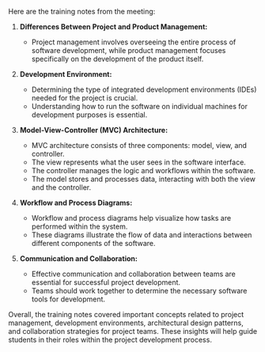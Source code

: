 Here are the training notes from the meeting:

1.  **Differences Between Project and Product Management:**

    -   Project management involves overseeing the entire process of software development, while product management focuses specifically on the development of the product itself.
2.  **Development Environment:**

    -   Determining the type of integrated development environments (IDEs) needed for the project is crucial.
    -   Understanding how to run the software on individual machines for development purposes is essential.
3.  **Model-View-Controller (MVC) Architecture:**

    -   MVC architecture consists of three components: model, view, and controller.
    -   The view represents what the user sees in the software interface.
    -   The controller manages the logic and workflows within the software.
    -   The model stores and processes data, interacting with both the view and the controller.
4.  **Workflow and Process Diagrams:**

    -   Workflow and process diagrams help visualize how tasks are performed within the system.
    -   These diagrams illustrate the flow of data and interactions between different components of the software.
5.  **Communication and Collaboration:**

    -   Effective communication and collaboration between teams are essential for successful project development.
    -   Teams should work together to determine the necessary software tools for development.

Overall, the training notes covered important concepts related to project management, development environments, architectural design patterns, and collaboration strategies for project teams. These insights will help guide students in their roles within the project development process.